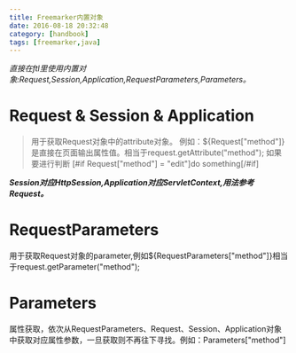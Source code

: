 ```yaml
---
title: Freemarker内置对象
date: 2016-08-18 20:32:48
category: [handbook]
tags: [freemarker,java]
---
```


_直接在ftl里使用内置对象:Request,Session,Application,RequestParameters,Parameters。_

<!--more-->

#	Request & Session & Application
>	用于获取Request对象中的attribute对象。
>	例如：${Request["method"]}是直接在页面输出属性值。相当于request.getAttribute("method");
>	如果要进行判断	[#if Request["method"] = "edit"]do something[/#if]

_**Session对应HttpSession,Application对应ServletContext,用法参考Request。**_

#	RequestParameters

用于获取Request对象的parameter,例如${RequestParameters["method"]}相当于request.getParameter("method");

#	Parameters

属性获取，依次从RequestParameters、Request、Session、Application对象中获取对应属性参数，一旦获取则不再往下寻找。例如：Parameters["method"]

